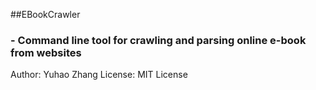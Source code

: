 ##EBookCrawler 
###  - Command line tool for crawling and parsing online e-book from websites

Author: Yuhao Zhang
License: MIT License
